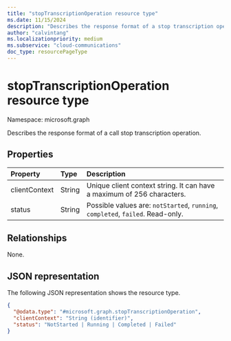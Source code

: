 ```yaml
--- 
title: "stopTranscriptionOperation resource type"
ms.date: 11/15/2024
description: "Describes the response format of a stop transcription operation."
author: "calvintang"
ms.localizationpriority: medium
ms.subservice: "cloud-communications"
doc_type: resourcePageType
---
```


# stopTranscriptionOperation resource type

Namespace: microsoft.graph

Describes the response format of a call stop transcription operation.

## Properties

| Property                       | Type                        | Description                                                                                                                                       |
| :----------------------------- | :---------------------------| :---------------------------------------------------------|
| clientContext                  | String                      | Unique client context string. It can have a maximum of 256 characters.                                                                               |
| status                         | String                      | Possible values are: `notStarted`, `running`, `completed`, `failed`. Read-only.                                                 |

## Relationships
None.

## JSON representation

The following JSON representation shows the resource type.

<!-- {
  "blockType": "resource",
  "optionalProperties": [

  ],
  "@odata.type": "microsoft.graph.stopTranscriptionOperation"
}-->
```json
{
  "@odata.type": "#microsoft.graph.stopTranscriptionOperation",
  "clientContext": "String (identifier)",
  "status": "NotStarted | Running | Completed | Failed"
}
```

<!-- uuid: 8fcb5dbc-d5aa-4681-8e31-b001d5168d79
2024-11-12 14:57:30 UTC -->
<!-- {
  "type": "#page.annotation",
  "description": "stopTranscriptionOperation resource",
  "keywords": "",
  "section": "documentation",
  "tocPath": ""
}-->

